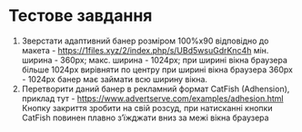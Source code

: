 # Тестове завдання
1. Зверстати адаптивний банер розміром 100%х90 відповідно до макета - https://1files.xyz/2/index.php/s/UBd5wsuGdrKnc4h
мін. ширина - 360px;
макс. ширина - 1024px;
при ширині вікна браузера більше 1024px вирівняти по центру
при ширині вікна браузера 360px - 1024px банер має займати всю ширину вікна.
2. Перетворити даний банер в рекламний формат CatFish (Adhension), приклад тут - https://www.advertserve.com/examples/adhesion.html
Кнопку закриття зробити на свій розсуд, при натисканні кнопки CatFish повинен плавно з’їжджати вниз за межі вікна браузера
